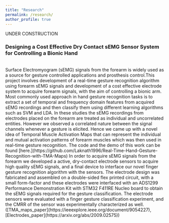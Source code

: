 ```yaml
---
title: "Research"
permalink: /research/
author_profile: true
---
```


UNDER CONSTRUCTION

### Designing a Cost Effective Dry Contact sEMG Sensor System for Controlling a Bionic Hand
<br>
Surface Electromyogram (sEMG) signals from the forearm is widely used as a source for gesture controlled
applications and prosthesis control.This project involves development of a real-time gesture recognition algorithm using forearm sEMG signals and development of a cost effective electrode system to acquire forearm signals, with the aim of controlling a bionic arm. Most commonly used approach in hand gesture recognition tasks is to extract a set of temporal and frequency domain
features from acquired sEMG recordings and then classify them using different learning algorithms such as SVM and LDA. In these studies the sEMG recordings from electrodes placed on the forearm  are treated as individual and uncorrelated entities. However we observed a correlated nature between the signal channels whenever a gesture is elicited. Hence we came up with a novel idea of Temporal Muscle Activation Maps that can represent the individual and mutual activation
patterns of forearm muscles which was then used in real-time gesture recognition. The code and the demo of this work can be found [here.](https://github.com/Laknath1996/Real-Time-Hand-Gesture-Recognition-with-TMA-Maps)
In order to acquire sEMG signals from the forearm we developed a active, dry-contact electrode sensors to acquire high quality sEMG signals, and a final device to interface our novel finger gesture recognition algorithm with the sensors. The electrode design was fabricated and assembled on a double-sided flex printed circuit, with a small form-factor and these electrodes were interfaced with an ADS1299 Performance Demonstration Kit with STM32 F411RE Nucleo board to obtain the sEMG signals required for the gesture classification.
The electrode sensors were evaluated with a finger gesture classification experiment, and the CMRR of the sensor was experimentally characterized as well. ([TMA_maps_paper](https://ieeexplore.ieee.org/document/9054227),[Electrodes_paper](https://arxiv.org/abs/2009.02575))